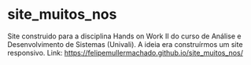 # site_muitos_nos

Site construido para a disciplina Hands on Work II do curso de Análise e Desenvolvimento de Sistemas (Univali).
A ideia era construírmos um site responsivo.
Link: https://felipemullermachado.github.io/site_muitos_nos/
